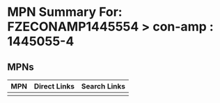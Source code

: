 



# MPN Summary For: FZECONAMP1445554 > con-amp : 1445055-4

## MPNs
  

|MPN|Direct Links|Search Links|
| :--- | :--- | :--- |
||||
